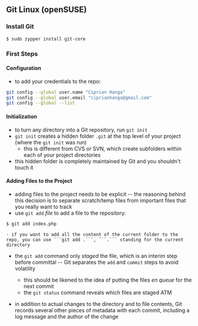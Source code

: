 ## Git Linux (openSUSE)


### Install Git

```bash
$ sudo zypper install git-core
```


### First Steps

#### Configuration

- to add your credentials to the repo:

```bash
git config --global user.name "Ciprian Hanga"
git config --global user.email "ciprianhanga@gmail.com"
git config --global --list
```

#### Initialization

- to turn any directory into a Git repository, run ```git init```
- ```git init``` creates a hidden folder ```.git``` at the top level of your project (where the ```git init``` was run)
	- this is different from CVS or SVN, which create subfolders within each of your project directories
- this hidden folder is completely maintained by Git and you shouldn't touch it

#### Adding Files to the Project

- adding files to the project needs to be explicit -- the reasoning behind this decision is to separate scratch/temp files from important files that you really want to track
- use ```git add``` *file* to add a file to the repository:

```bash
$ git add index.php
```

	- if you want to add all the content of the current folder to the repo, you can use ```git add .```, ```.``` standing for the current directory
- the ```git add``` command only *staged* the file, which is an interim step before committal -- Git separates the ```add``` and ```commit``` steps to avoid volatility
	- this should be likened to the idea of putting the files *en queue* for the next commit
	- the ```git status``` command reveals which files are staged ATM

- in addition to actual changes to the directory and to file contents, Git records several other pieces of metadata with each commit, including a log message and the author of the change



